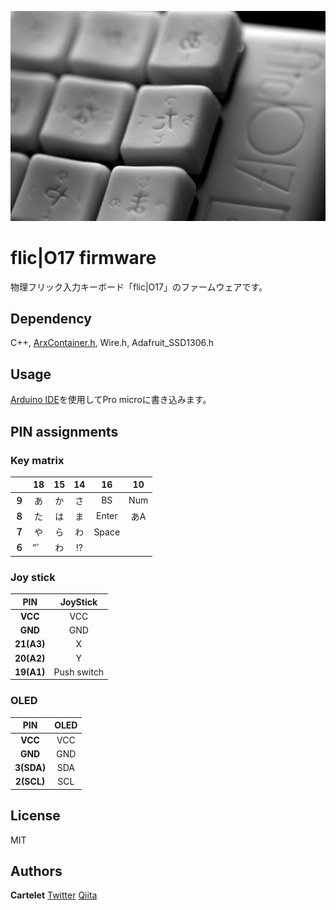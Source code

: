 ![flick|O17](/images/fliclO17.jpg?raw=true)
# flic|O17 firmware
物理フリック入力キーボード「flic|O17」のファームウェアです。

## Dependency
C++, [ArxContainer.h](https://github.com/hideakitai/ArxContainer), Wire.h, Adafruit_SSD1306.h

## Usage
[Arduino IDE](https://www.arduino.cc/en/software)を使用してPro microに書き込みます。

## PIN assignments

### Key matrix
||18|15|14|16|10|
|:---:|:---:|:---:|:---:|:---:|:---:|
|**９**|あ|か|さ|BS|Num|  
|**８**|た|は|ま|Enter|あA| 
|**７**|や|ら|わ|Space||
|**６**|”゜|わ|!?|||


### Joy stick
|PIN|JoyStick|
|:--:|:--:|
|**VCC**|VCC|
|**GND**|GND|
|**21(A3)**|X|
|**20(A2)**|Y|
|**19(A1)**|Push switch|

### OLED
|PIN|OLED|
|:--:|:--:|
|**VCC**|VCC|
|**GND**|GND|
|**3(SDA)**|SDA|
|**2(SCL)**|SCL|

## License
MIT

## Authors
**Cartelet**
[Twitter](https://twitter.com/_mitaki_/)
[Qiita](https://qiita.com/Cartelet)
